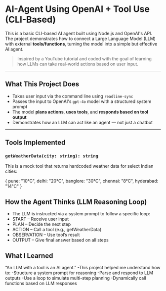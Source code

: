 #  AI-Agent Using OpenAI + Tool Use (CLI-Based)

This is a basic CLI-based AI agent built using Node.js and OpenAI's API. The project demonstrates how to connect a Large Language Model (LLM) with external **tools/functions**, turning the model into a simple but effective AI agent.

> Inspired by a YouTube tutorial and coded with the goal of learning how LLMs can take real-world actions based on user input.

---

##  What This Project Does

- Takes user input via the command line using `readline-sync`
- Passes the input to OpenAI's `gpt-4o` model with a structured system prompt
- The model **plans actions**, **uses tools**, and **responds based on tool output**
- Demonstrates how an LLM can act like an agent — not just a chatbot

---

##  Tools Implemented

### `getWeatherData(city: string): string`
This is a mock tool that returns hardcoded weather data for select Indian cities:

  {
    pune: "10°C",
    delhi: "20°C",
    banglore: "30°C",
    chennai: "8°C",
    hyderabad: "14°C"
  }

## How the Agent Thinks (LLM Reasoning Loop)
   - The LLM is instructed via a system prompt to follow a specific loop:
   - START – Receive user input
   - PLAN – Decide the next step
   - ACTION – Call a tool (e.g., getWeatherData)
   - OBSERVATION – Use tool’s result
   - OUTPUT – Give final answer based on all steps

## What I Learned
  “An LLM with a tool is an AI agent.”
  -This project helped me understand how to:
    -Structure a system prompt for reasoning
    -Parse and respond to LLM outputs
    -Use a loop to simulate multi-step planning
    -Dynamically call functions based on LLM responses
